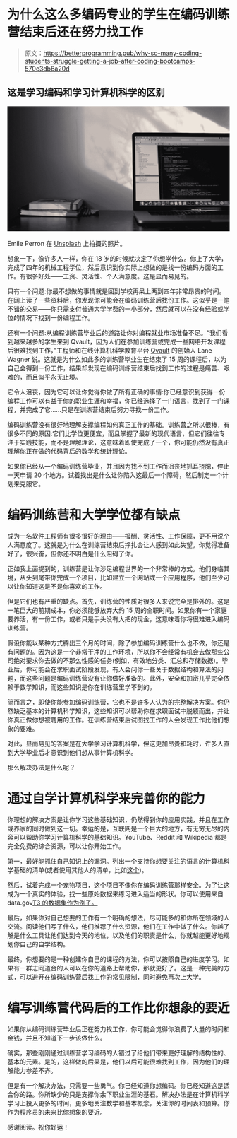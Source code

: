 # 为什么这么多编码专业的学生在编码训练营结束后还在努力找工作

> 原文：<https://betterprogramming.pub/why-so-many-coding-students-struggle-getting-a-job-after-coding-bootcamps-570c3db6a20d>

## 这是学习编码和学习计算机科学的区别

![](img/1cce7645c8256bc7ea36d5345e23c299.png)

Emile Perron 在 [Unsplash](https://unsplash.com?utm_source=medium&utm_medium=referral) 上拍摄的照片。

想象一下，像许多人一样，你在 18 岁的时候就决定了你想学什么。你上了大学，完成了四年的机械工程学位，然后意识到你实际上想做的是找一份编码方面的工作。有很多好处——工资、灵活性、个人满意度。这是显而易见的。

只有一个问题:你最不想做的事情就是回到学校再呆上两到四年非常昂贵的时间。在网上读了一些资料后，你发现你可能会在编码训练营后找份工作。这似乎是一笔不错的交易——你只需支付普通大学学费的一小部分，然后就可以在没有经验或学位的情况下找到一份编程工作。

还有一个问题:从编程训练营毕业后的道路让你对编程就业市场准备不足。“我们看到越来越多的学生来到 Qvault，因为人们在参加训练营或完成一些网络开发课程后很难找到工作，”工程师和在线计算机科学教育平台 [Qvault](https://qvault.io/) 的创始人 Lane Wagner 说。这就是为什么如此多的训练营毕业生在结束了 15 周的课程后，以为自己会得到一份工作，结果却发现在编码训练营结束后找到工作的过程是痛苦、艰难的，而且似乎永无止境。

它令人沮丧，因为它可以让你觉得你做了所有正确的事情:你已经意识到获得一份编程工作可以有益于你的职业生涯和幸福，你已经选择了一门语言，找到了一门课程，并完成了它……只是在训练营结束后努力寻找一份工作。

编码训练营没有很好地理解支撑编程如何真正工作的基础。训练营之所以很棒，有很多不同的原因:它们比学位更便宜，而且掌握了最新的现代语言，但它们往往专注于实践技能，而不是理解理论，这意味着即使完成了一个，你可能仍然没有真正理解你正在做的代码背后的数学和统计理论。

如果你已经从一个编码训练营毕业，并且因为找不到工作而沮丧地抓耳挠腮，停止一天申请 20 个地方。试着找出是什么让你陷入这最后一个障碍，然后制定一个计划来克服它。

# 编码训练营和大学学位都有缺点

成为一名软件工程师有很多很好的理由——报酬、灵活性、工作保障，更不用说个人满意度了。这就是为什么在训练营结束后挣扎会让人感到如此失望。你觉得准备好了，很兴奋，但你还不明白是什么阻碍了你。

正如我上面提到的，训练营是让你涉足编程世界的一个非常棒的方式。他们身临其境，从头到尾带你完成一个项目，比如建立一个网站或一个应用程序，他们至少可以让你知道这是不是你喜欢的工作。

但是它们也有严重的缺点。首先，训练营的性质对很多人来说完全是排外的。这是一笔巨大的前期成本，你必须能够放弃大约 15 周的全职时间。如果你有一个家庭要养活，有一份工作，或者只是手头没有大把的现金，这意味着你将很难进入编码训练营。

假设你能以某种方式腾出三个月的时间，除了参加编码训练营什么也不做，你还是有问题的。因为这是一个非常干净的工作环境，所以你不会经常有机会去做那些公司绝对要求你去做的不那么性感的任务(例如，有效地分类、汇总和存储数据)。毕业后，你可能会在求职面试阶段发现，有人会问你一些关于数据结构和算法的问题，而这些问题是编码训练营没有让你做好准备的。此外，安全和加密几乎完全依赖于数学知识，而这些知识是你在训练营里学不到的。

简而言之，即使你能参加编码训练营，它也不是许多人认为的完整解决方案。你仍然缺乏基本的计算机科学知识，这些知识可以帮助你在求职面试中脱颖而出，并让你真正做你想被聘用的工作。在训练营结束后试图找工作的人会发现工作比他们想象的要难。

对此，显而易见的答案是在大学学习计算机科学，但这更加昂贵和耗时，许多人直到大学毕业后才意识到他们想从事计算机科学。

那么解决办法是什么呢？

# 通过自学计算机科学来完善你的能力

你理想的解决方案是让你学习这些基础知识，仍然得到你的应用实践，并且在工作或养家的同时做到这一切。幸运的是，互联网是一个巨大的地方，有无穷无尽的内容可以帮助你学习计算机科学的基础知识。YouTube、Reddit 和 Wikipedia 都是完全免费的综合资源，可以让你开始工作。

第一，最好能抓住自己知识上的漏洞。列出一个支持你想要关注的语言的计算机科学基础的清单(或者使用其他人的清单，比如[这个](https://qvault.io/2019/10/16/learning-some-computer-science-will-make-you-a-better-and-more-expensive-engineer/))。

然后，试着完成一个宠物项目，这个项目不像你在编码训练营那样安全。为了让这成为一个真实的体验，找一些原始数据来练习进入适当的形状。你可以使用来自 data.gov[T3 的数据集作为例子。](https://catalog.data.gov/dataset)

最后，如果你对自己想要的工作有一个明确的想法，尽可能多的和你所在领域的人交流。阅读他们写了什么，他们推荐了什么资源，他们在工作中做了什么。你越了解是什么工具让他们达到今天的地位，以及他们的职责是什么，你就越能更好地规划你自己的自学结构。

最终，你想要的是一种创建你自己的课程的方法，你可以按照自己的进度学习。如果有一群志同道合的人可以在你的道路上帮助你，那就更好了。这是一种完美的方式，可以避开在编码训练营后找工作的常见限制，同时避免再次上大学。

# 编写训练营代码后的工作比你想象的要近

如果你从编码训练营毕业后正在努力找工作，你可能会觉得你浪费了大量的时间和金钱，并且不知道下一步该做什么。

确实，那些刚刚通过训练营学习编码的人错过了给他们带来更好理解的结构性的、基本的元素。是的，这样做的后果是，他们以后可能很难找到工作，因为他们的理解能力参差不齐。

但是有一个解决办法，只需要一些勇气。你已经知道你想编码。你已经知道这是适合你的路。你所缺少的只是支撑你余下职业生涯的基石。解决办法是在计算机科学学习上投入更多的时间，更多地关注数学和基本概念，关注你的时间表和预算。你作为程序员的未来比你想象的要近。

感谢阅读。祝你好运！